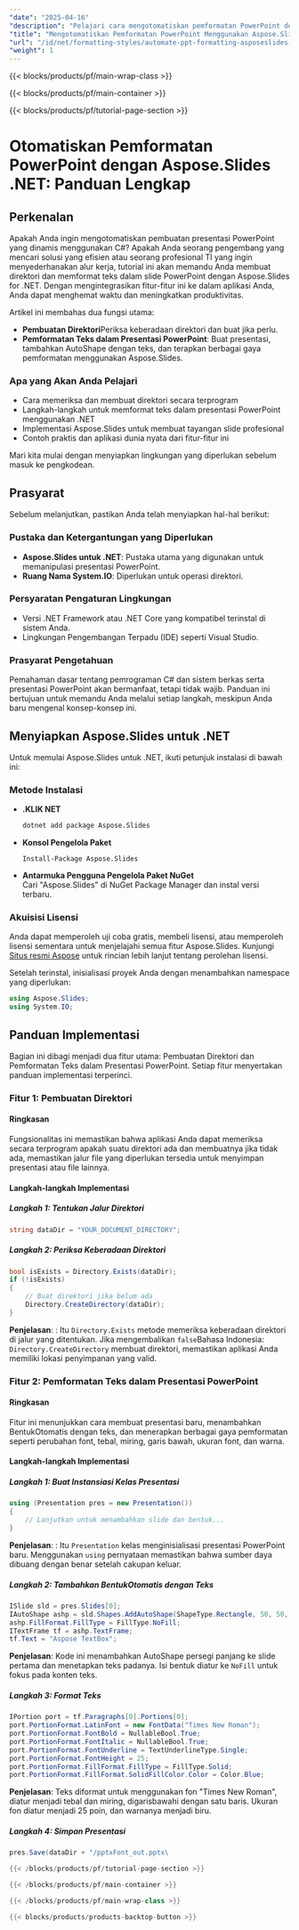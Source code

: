 ```yaml
---
"date": "2025-04-16"
"description": "Pelajari cara mengotomatiskan pemformatan PowerPoint dengan Aspose.Slides untuk .NET. Panduan ini mencakup pembuatan direktori, pemformatan teks, dan aplikasi praktis."
"title": "Mengotomatiskan Pemformatan PowerPoint Menggunakan Aspose.Slides .NET&#58; Panduan Langkah demi Langkah"
"url": "/id/net/formatting-styles/automate-ppt-formatting-asposeslides-net/"
"weight": 1
---
```


{{< blocks/products/pf/main-wrap-class >}}

{{< blocks/products/pf/main-container >}}

{{< blocks/products/pf/tutorial-page-section >}}
# Otomatiskan Pemformatan PowerPoint dengan Aspose.Slides .NET: Panduan Lengkap

## Perkenalan
Apakah Anda ingin mengotomatiskan pembuatan presentasi PowerPoint yang dinamis menggunakan C#? Apakah Anda seorang pengembang yang mencari solusi yang efisien atau seorang profesional TI yang ingin menyederhanakan alur kerja, tutorial ini akan memandu Anda membuat direktori dan memformat teks dalam slide PowerPoint dengan Aspose.Slides for .NET. Dengan mengintegrasikan fitur-fitur ini ke dalam aplikasi Anda, Anda dapat menghemat waktu dan meningkatkan produktivitas.

Artikel ini membahas dua fungsi utama:
- **Pembuatan Direktori**Periksa keberadaan direktori dan buat jika perlu.
- **Pemformatan Teks dalam Presentasi PowerPoint**: Buat presentasi, tambahkan AutoShape dengan teks, dan terapkan berbagai gaya pemformatan menggunakan Aspose.Slides.

### Apa yang Akan Anda Pelajari
- Cara memeriksa dan membuat direktori secara terprogram
- Langkah-langkah untuk memformat teks dalam presentasi PowerPoint menggunakan .NET
- Implementasi Aspose.Slides untuk membuat tayangan slide profesional
- Contoh praktis dan aplikasi dunia nyata dari fitur-fitur ini

Mari kita mulai dengan menyiapkan lingkungan yang diperlukan sebelum masuk ke pengkodean.

## Prasyarat
Sebelum melanjutkan, pastikan Anda telah menyiapkan hal-hal berikut:

### Pustaka dan Ketergantungan yang Diperlukan
- **Aspose.Slides untuk .NET**: Pustaka utama yang digunakan untuk memanipulasi presentasi PowerPoint.
- **Ruang Nama System.IO**: Diperlukan untuk operasi direktori.

### Persyaratan Pengaturan Lingkungan
- Versi .NET Framework atau .NET Core yang kompatibel terinstal di sistem Anda.
- Lingkungan Pengembangan Terpadu (IDE) seperti Visual Studio.

### Prasyarat Pengetahuan
Pemahaman dasar tentang pemrograman C# dan sistem berkas serta presentasi PowerPoint akan bermanfaat, tetapi tidak wajib. Panduan ini bertujuan untuk memandu Anda melalui setiap langkah, meskipun Anda baru mengenal konsep-konsep ini.

## Menyiapkan Aspose.Slides untuk .NET
Untuk memulai Aspose.Slides untuk .NET, ikuti petunjuk instalasi di bawah ini:

### Metode Instalasi
- **.KLIK NET**
  ```bash
  dotnet add package Aspose.Slides
  ```
- **Konsol Pengelola Paket**
  ```
  Install-Package Aspose.Slides
  ```

- **Antarmuka Pengguna Pengelola Paket NuGet**  
  Cari "Aspose.Slides" di NuGet Package Manager dan instal versi terbaru.

### Akuisisi Lisensi
Anda dapat memperoleh uji coba gratis, membeli lisensi, atau memperoleh lisensi sementara untuk menjelajahi semua fitur Aspose.Slides. Kunjungi [Situs resmi Aspose](https://purchase.aspose.com/buy) untuk rincian lebih lanjut tentang perolehan lisensi.

Setelah terinstal, inisialisasi proyek Anda dengan menambahkan namespace yang diperlukan:
```csharp
using Aspose.Slides;
using System.IO;
```

## Panduan Implementasi
Bagian ini dibagi menjadi dua fitur utama: Pembuatan Direktori dan Pemformatan Teks dalam Presentasi PowerPoint. Setiap fitur menyertakan panduan implementasi terperinci.

### Fitur 1: Pembuatan Direktori
#### Ringkasan
Fungsionalitas ini memastikan bahwa aplikasi Anda dapat memeriksa secara terprogram apakah suatu direktori ada dan membuatnya jika tidak ada, memastikan jalur file yang diperlukan tersedia untuk menyimpan presentasi atau file lainnya.

#### Langkah-langkah Implementasi
##### Langkah 1: Tentukan Jalur Direktori
```csharp
string dataDir = "YOUR_DOCUMENT_DIRECTORY";
```

##### Langkah 2: Periksa Keberadaan Direktori
```csharp
bool isExists = Directory.Exists(dataDir);
if (!isExists)
{
    // Buat direktori jika belum ada
    Directory.CreateDirectory(dataDir);
}
```
**Penjelasan**: : Itu `Directory.Exists` metode memeriksa keberadaan direktori di jalur yang ditentukan. Jika mengembalikan `false`Bahasa Indonesia: `Directory.CreateDirectory` membuat direktori, memastikan aplikasi Anda memiliki lokasi penyimpanan yang valid.

### Fitur 2: Pemformatan Teks dalam Presentasi PowerPoint
#### Ringkasan
Fitur ini menunjukkan cara membuat presentasi baru, menambahkan BentukOtomatis dengan teks, dan menerapkan berbagai gaya pemformatan seperti perubahan font, tebal, miring, garis bawah, ukuran font, dan warna.

#### Langkah-langkah Implementasi
##### Langkah 1: Buat Instansiasi Kelas Presentasi
```csharp
using (Presentation pres = new Presentation())
{
    // Lanjutkan untuk menambahkan slide dan bentuk...
}
```
**Penjelasan**: : Itu `Presentation` kelas menginisialisasi presentasi PowerPoint baru. Menggunakan `using` pernyataan memastikan bahwa sumber daya dibuang dengan benar setelah cakupan keluar.

##### Langkah 2: Tambahkan BentukOtomatis dengan Teks
```csharp
ISlide sld = pres.Slides[0];
IAutoShape ashp = sld.Shapes.AddAutoShape(ShapeType.Rectangle, 50, 50, 200, 50);
ashp.FillFormat.FillType = FillType.NoFill;
ITextFrame tf = ashp.TextFrame;
tf.Text = "Aspose TextBox";
```
**Penjelasan**: Kode ini menambahkan AutoShape persegi panjang ke slide pertama dan menetapkan teks padanya. Isi bentuk diatur ke `NoFill` untuk fokus pada konten teks.

##### Langkah 3: Format Teks
```csharp
IPortion port = tf.Paragraphs[0].Portions[0];
port.PortionFormat.LatinFont = new FontData("Times New Roman");
port.PortionFormat.FontBold = NullableBool.True;
port.PortionFormat.FontItalic = NullableBool.True;
port.PortionFormat.FontUnderline = TextUnderlineType.Single;
port.PortionFormat.FontHeight = 25;
port.PortionFormat.FillFormat.FillType = FillType.Solid;
port.PortionFormat.FillFormat.SolidFillColor.Color = Color.Blue;
```
**Penjelasan**: Teks diformat untuk menggunakan fon "Times New Roman", diatur menjadi tebal dan miring, digarisbawahi dengan satu baris. Ukuran fon diatur menjadi 25 poin, dan warnanya menjadi biru.

##### Langkah 4: Simpan Presentasi
```csharp
pres.Save(dataDir + "/pptxFont_out.pptx\

{{< /blocks/products/pf/tutorial-page-section >}}

{{< /blocks/products/pf/main-container >}}

{{< /blocks/products/pf/main-wrap-class >}}

{{< blocks/products/products-backtop-button >}}